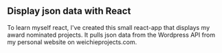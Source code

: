 ## Display json data with React
To learn myself react, I've created this small react-app that displays my award nominated projects. It pulls json data from the Wordpress API from my personal website on weichieprojects.com. 

